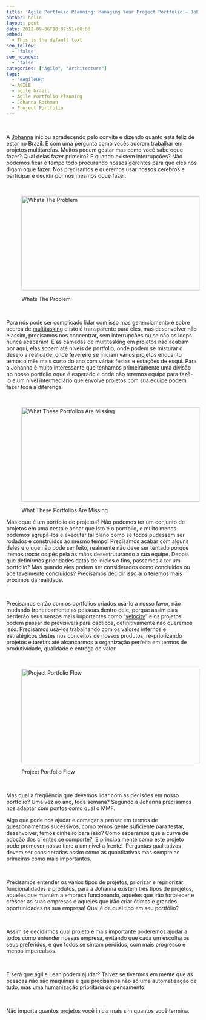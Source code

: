 ```yaml
---
title: 'Agile Portfolio Planning: Managing Your Project Portfolio – Johanna Rothman'
author: helio
layout: post
date: 2012-09-06T18:07:51+00:00
embed:
  - This is the default text
seo_follow:
  - 'false'
seo_noindex:
  - 'false'
categories: ["Agile", "Architecture"]
tags:
  - '#AgileBR'
  - AGILE
  - agile brazil
  - Agile Portfolio Planning
  - Johanna Rothman
  - Project Portfolio
---
```

&nbsp;

A [Johanna][1] iniciou agradecendo pelo convite e dizendo quanto esta feliz de estar no Brazil. E com uma pergunta como vocês adoram trabalhar em projetos multitarefas. Muitos podem gostar mas como você sabe oque fazer? Qual delas fazer primeiro? E quando existem interrupções? Não podemos ficar o tempo todo procurando nossos gerentes para que eles nos digam oque fazer. Nos precisamos e queremos usar nossos cerebros e participar e decidir por nós mesmos oque fazer.

&nbsp;<figure id="attachment_626" style="width: 470px" class="wp-caption aligncenter">

[<img class="size-full wp-image-626" src="/uploads/2012/09/whatsTheProblem.png" alt="Whats The Problem" width="470" height="249" srcset="/uploads/2012/09/whatsTheProblem.png 470w, /uploads/2012/09/whatsTheProblem-300x158.png 300w" sizes="(max-width: 470px) 100vw, 470px" />][2]<figcaption class="wp-caption-text">Whats The Problem</figcaption></figure> 

&nbsp;

Para nós pode ser complicado lidar com isso mas gerenciamento é sobre acerca de [multitasking][3] e isto é transparente para eles, mas desenvolver não é assim, precisamos nos concentrar, sem interrupções ou se não os loops nunca acabarão!  E as camadas de multitasking em projetos não acabam por aqui, elas sobem até níveis de portfolio, onde podem se misturar o desejo a realidade, onde fevereiro se iniciam vários projetos enquanto temos o mês mais curto do ano com várias festas e estações de esqui. Para a Johanna é muito interessante que tenhamos primeiramente uma divisão no nosso portfolio oque é esperado e onde não teremos equipe para fazê-lo e um nível intermediário que envolve projetos com sua equipe podem fazer toda a diferença.

&nbsp;<figure id="attachment_632" style="width: 470px" class="wp-caption aligncenter">

[<img class="size-full wp-image-632" src="/uploads/2012/09/whatThesePortfoliosAreMissing.png" alt="What These Portfolios Are Missing" width="470" height="249" srcset="/uploads/2012/09/whatThesePortfoliosAreMissing.png 470w, /uploads/2012/09/whatThesePortfoliosAreMissing-300x158.png 300w" sizes="(max-width: 470px) 100vw, 470px" />][4]<figcaption class="wp-caption-text">What These Portfolios Are Missing</figcaption></figure> 

Mas oque é um portfolio de projetos? Não podemos ter um conjunto de projetos em uma cesta e achar que isto é o portfolio, e muito menos podemos agrupá-los e executar tal plano como se todos pudessem ser rodados e construidos ao mesmo tempo! Precisamos acabar com alguns deles e o que não pode ser feito, realmente não deve ser tentado porque iremos trocar os pés pela as mãos desestruturando a sua equipe. Depois que definirmos prioridades datas de inícios e fins, passamos a ter um portfolio? Mas quando eles podem ser considerados como concluídos ou aceitavelmente concluídos? Precisamos decidir isso aí o teremos mais próximos da realidade.

&nbsp;

Precisamos então com os portfolios criados usá-lo a nosso favor, não mudando freneticamente as pessoas dentro dele, porque assim elas perderão seus sensos mais importantes como &#8220;<a title="Velocity" href="http://en.wikipedia.org/wiki/Velocity_(software_development)" target="_blank">velocity</a>&#8221; e os projetos podem passar de previsíveis para caóticos, definitivamente não queremos isso. Precisamos usá-los trabalhando com os valores internos e estratégicos destes nos conceitos de nossos produtos, re-priorizando projetos e tarefas até alcançarmos a organização perfeita em termos de produtividade, qualidade e entrega de valor.

&nbsp;<figure id="attachment_627" style="width: 470px" class="wp-caption aligncenter">

[<img class="size-full wp-image-627" src="/uploads/2012/09/projectPortfolioFlow.png" alt="Project Portfolio Flow" width="470" height="249" srcset="/uploads/2012/09/projectPortfolioFlow.png 470w, /uploads/2012/09/projectPortfolioFlow-300x158.png 300w" sizes="(max-width: 470px) 100vw, 470px" />][5]<figcaption class="wp-caption-text">Project Portfolio Flow</figcaption></figure> 

&nbsp;

Mas qual a freqüência que devemos lidar com as decisões em nosso portfolio? Uma vez ao ano, toda semana? Segundo a Johanna precisamos nos adaptar com pontos como qual o MMF.

Algo que pode nos ajudar e começar a pensar em termos de questionamentos sucessivos, como temos gente suficiente para testar, desenvolver, temos dinheiro para isso? Como esperamos que a curva de adoção dos clientes se comporte?  E principalmente como este projeto pode promover nosso time a um nível a frente!  Perguntas qualitativas devem ser consideradas assim como as quantitativas mas sempre as primeiras como mais importantes.

&nbsp;

Precisamos entender os vários tipos de projetos, priorizar e repriorizar funcionalidades e produtos, para a Johanna existem três tipos de projetos, aqueles que mantém a empresa funcionando, aqueles que irão fortalecer e crescer as suas empresas e aqueles que irão criar ótimas e grandes oportunidades na sua empresa! Qual é de qual tipo em seu portfólio?

&nbsp;

Assim se decidirmos qual projeto é mais importante poderemos ajudar a todos como entender nossas empresa, evitando que cada um escolha os seus preferidos, e que todos se sintam perdidos, com mais progresso e menos impercalsos.

&nbsp;

E será que ágil e Lean podem ajudar? Talvez se tivermos em mente que as pessoas não são maquinas e que precisamos não só uma automatização de tudo, mas uma humanização prioritária do pensamento!

&nbsp;

Não importa quantos projetos você inicia mais sim quantos você termina.

 [1]: http://www.jrothman.com/ "johanna Rothman"
 [2]: /uploads/2012/09/whatsTheProblem.png
 [3]: http://en.wikipedia.org/wiki/Human_multitasking "Podemos fazer tarefas simultâneas?"
 [4]: /uploads/2012/09/whatThesePortfoliosAreMissing.png
 [5]: /uploads/2012/09/projectPortfolioFlow.png
